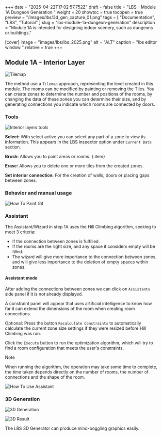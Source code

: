 +++
date = "2025-04-22T17:02:57.752Z"
draft = false
title = "LBS - Module 1A Dungeon Generation "
weight = 20
showtoc = true
tocopen = true
preview = "/images/lbs/3d_gen_capture_01.png"
tags = [ "Documentation", "LBS", "Tutorial" ]
slug = "lbs-module-1a-dungeon-generation"
description = "Module 1A is intended for designing indoor scenery, such as dungeons or buildings."

[cover]
image = "images/lbs/lbs_2025.png"
alt = "ALT"
caption = "lbs editor window "
relative = true
+++

<!-- ![alt text](/images/lbs/lbs_2025.png) -->

## Module 1A - Interior Layer


![Tilemap](/images/lbs/Step_1A_map_Info_01.png)


The method use a `Tilemap` approach, representing the level created in this module. The rooms can be modified by painting or removing the Tiles. You can create zones to determine the number and positions of the rooms, by changing the data of these zones you can determine their size, and by generating connections you indicate which rooms are connected by doors.

### Tools

![Interior layers tools](/images/lbs/step_1A_Info_01.png "layer")


**Select:** With select active you can select any part of a zone to view its information. This appears in the LBS inspector option under `Current Data` section.

**Brush:** Allows you to paint areas or rooms.
{.item}

**Erase:** Allows you to delete one or more tiles from the created zones.

**Set interior connection:** For the creation of walls, doors or placing gaps between zones.



### Behavior and manual usage



![How To Paint Gif](/images/lbs/select_and_paint_01.gif)

### Assistant

The Assistant/Wizard in step 1A uses the Hill Climbing algorithm, seeking to meet 3 criteria:
- If the connection between zones is fulfilled. 
- If the rooms are the right size, and any space it considers empty will be filled. 
- The wizard will give more importance to the connection between zones, and will give less importance to the deletion of empty spaces within zones.

#### Assistant mode

After adding the connections between zones we can click on `Assistants` side panel if it is not already displayed.

A constraint panel will appear that uses artificial intelligence to know how far it can extend the dimensions of the room when creating 
room connections.

Optional: Press the button `Recalculate Constraints` to automatically calculate the current zone size settings if they were resized before Hill Climbing was run.

Click the `Execute` button to run the optimization algorithm, which will try to find a room configuration that meets the user's constraints.

> [!NOTE]
> When running the algorithm, the operation may take some time to complete, the time taken depends directly on the number of rooms, the number of connections and the shape of the room.

![How To Use Assistant](/images/lbs/assitant_example_1a.gif)

### 3D Generation 

![3D Generation](/images/lbs/3d_generation_02.gif)





![3D Result](/images/lbs/3d_gen_capture_01.png)

The LBS 3D Generator can produce mind-boggling graphics easily. 